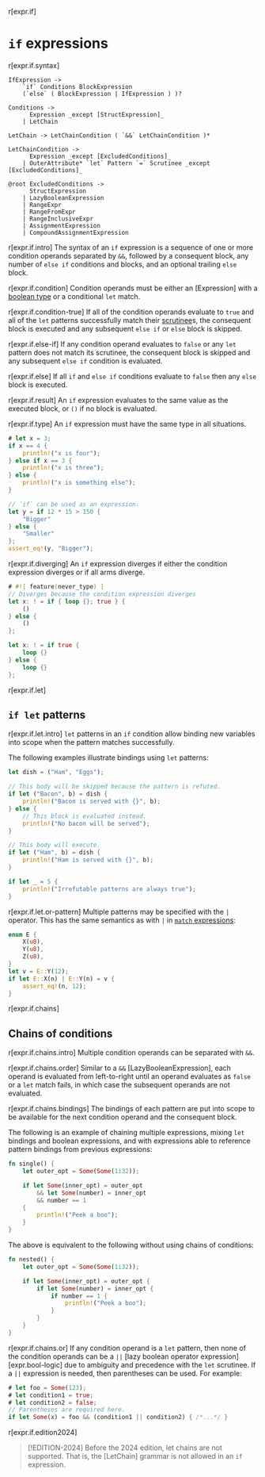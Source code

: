 r[expr.if]
# `if` expressions

r[expr.if.syntax]
```grammar,expressions
IfExpression ->
    `if` Conditions BlockExpression
    (`else` ( BlockExpression | IfExpression ) )?

Conditions ->
      Expression _except [StructExpression]_
    | LetChain

LetChain -> LetChainCondition ( `&&` LetChainCondition )*

LetChainCondition ->
      Expression _except [ExcludedConditions]_
    | OuterAttribute* `let` Pattern `=` Scrutinee _except [ExcludedConditions]_

@root ExcludedConditions ->
      StructExpression
    | LazyBooleanExpression
    | RangeExpr
    | RangeFromExpr
    | RangeInclusiveExpr
    | AssignmentExpression
    | CompoundAssignmentExpression
```
<!-- TODO: The struct exception above needs clarification, see https://github.com/rust-lang/reference/issues/1808
     The chain grammar could use some work, see https://github.com/rust-lang/reference/issues/1811
-->

r[expr.if.intro]
The syntax of an `if` expression is a sequence of one or more condition operands separated by `&&`,
followed by a consequent block, any number of `else if` conditions and blocks, and an optional trailing `else` block.

r[expr.if.condition]
Condition operands must be either an [Expression] with a [boolean type] or a conditional `let` match.

r[expr.if.condition-true]
If all of the condition operands evaluate to `true` and all of the `let` patterns successfully match their [scrutinee]s,
the consequent block is executed and any subsequent `else if` or `else` block is skipped.

r[expr.if.else-if]
If any condition operand evaluates to `false` or any `let` pattern does not match its scrutinee,
the consequent block is skipped and any subsequent `else if` condition is evaluated.

r[expr.if.else]
If all `if` and `else if` conditions evaluate to `false` then any `else` block is executed.

r[expr.if.result]
An `if` expression evaluates to the same value as the executed block, or `()` if no block is evaluated.

r[expr.if.type]
An `if` expression must have the same type in all situations.

```rust
# let x = 3;
if x == 4 {
    println!("x is four");
} else if x == 3 {
    println!("x is three");
} else {
    println!("x is something else");
}

// `if` can be used as an expression.
let y = if 12 * 15 > 150 {
    "Bigger"
} else {
    "Smaller"
};
assert_eq!(y, "Bigger");
```

r[expr.if.diverging]
An `if` expression diverges if either the condition expression diverges or if all arms diverge.

```rust
# #![ feature(never_type) ]
// Diverges because the condition expression diverges
let x: ! = if { loop {}; true } {
    ()
} else {
    ()
};

let x: ! = if true {
    loop {}
} else {
    loop {}
};
```

r[expr.if.let]
## `if let` patterns

r[expr.if.let.intro]
`let` patterns in an `if` condition allow binding new variables into scope when the pattern matches successfully.

The following examples illustrate bindings using `let` patterns:

```rust
let dish = ("Ham", "Eggs");

// This body will be skipped because the pattern is refuted.
if let ("Bacon", b) = dish {
    println!("Bacon is served with {}", b);
} else {
    // This block is evaluated instead.
    println!("No bacon will be served");
}

// This body will execute.
if let ("Ham", b) = dish {
    println!("Ham is served with {}", b);
}

if let _ = 5 {
    println!("Irrefutable patterns are always true");
}
```

r[expr.if.let.or-pattern]
Multiple patterns may be specified with the `|` operator.
This has the same semantics as with `|` in [`match` expressions]:

```rust
enum E {
    X(u8),
    Y(u8),
    Z(u8),
}
let v = E::Y(12);
if let E::X(n) | E::Y(n) = v {
    assert_eq!(n, 12);
}
```

r[expr.if.chains]
## Chains of conditions

r[expr.if.chains.intro]
Multiple condition operands can be separated with `&&`.

r[expr.if.chains.order]
Similar to a `&&` [LazyBooleanExpression], each operand is evaluated from left-to-right until an operand evaluates as `false` or a `let` match fails,
in which case the subsequent operands are not evaluated.

r[expr.if.chains.bindings]
The bindings of each pattern are put into scope to be available for the next condition operand and the consequent block.

The following is an example of chaining multiple expressions, mixing `let` bindings and boolean expressions, and with expressions able to reference pattern bindings from previous expressions:

```rust
fn single() {
    let outer_opt = Some(Some(1i32));

    if let Some(inner_opt) = outer_opt
        && let Some(number) = inner_opt
        && number == 1
    {
        println!("Peek a boo");
    }
}
```

The above is equivalent to the following without using chains of conditions:

```rust
fn nested() {
    let outer_opt = Some(Some(1i32));

    if let Some(inner_opt) = outer_opt {
        if let Some(number) = inner_opt {
            if number == 1 {
                println!("Peek a boo");
            }
        }
    }
}
```

r[expr.if.chains.or]
If any condition operand is a `let` pattern, then none of the condition operands can be a `||` [lazy boolean operator expression][expr.bool-logic] due to ambiguity and precedence with the `let` scrutinee.
If a `||` expression is needed, then parentheses can be used. For example:

```rust
# let foo = Some(123);
# let condition1 = true;
# let condition2 = false;
// Parentheses are required here.
if let Some(x) = foo && (condition1 || condition2) { /*...*/ }
```

r[expr.if.edition2024]
> [!EDITION-2024]
> Before the 2024 edition, let chains are not supported. That is, the [LetChain] grammar is not allowed in an `if` expression.

[`match` expressions]: match-expr.md
[boolean type]: ../types/boolean.md
[scrutinee]: ../glossary.md#scrutinee

